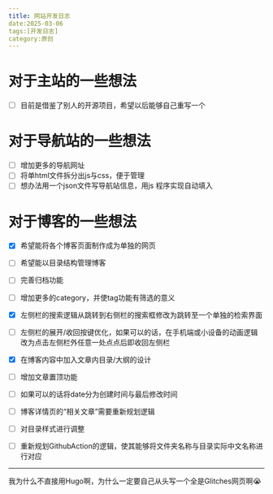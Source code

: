 ```yaml
--- 
title: 网站开发日志
date:2025-03-06
tags:[开发日志] 
category:原创 
---
```

 
# 对于主站的一些想法
- [ ] 目前是借鉴了别人的开源项目，希望以后能够自己重写一个

# 对于导航站的一些想法
- [ ] 增加更多的导航网址
- [ ] 将单html文件拆分出js与css，便于管理
- [ ] 想办法用一个json文件写导航站信息，用js 程序实现自动填入

# 对于博客的一些想法
- [x] 希望能将各个博客页面制作成为单独的网页
- [ ] 希望能以目录结构管理博客
- [ ] 完善归档功能
- [ ] 增加更多的category，并使tag功能有筛选的意义
- [x] 左侧栏的搜索逻辑从跳转到右侧栏的搜索框修改为跳转至一个单独的检索界面
- [ ] 左侧栏的展开/收回按键优化，如果可以的话，在手机端或小设备的动画逻辑改为点击左侧栏外任意一处点点后即收回左侧栏
- [x] 在博客内容中加入文章内目录/大纲的设计
- [ ] 增加文章置顶功能
- [ ] 如果可以的话将date分为创建时间与最后修改时间
- [ ] 博客详情页的“相关文章”需要重新规划逻辑
- [ ] 对目录样式进行调整
- [ ] 重新规划GithubAction的逻辑，使其能够将文件夹名称与目录实际中文名称进行对应



---

我为什么不直接用Hugo啊，为什么一定要自己从头写一个全是Glitches网页啊😭
